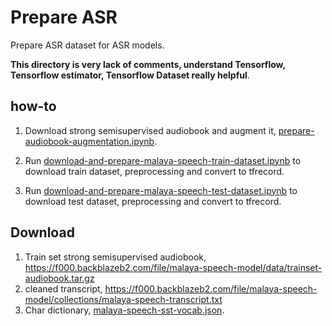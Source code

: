 # Prepare ASR

Prepare ASR dataset for ASR models.

**This directory is very lack of comments, understand Tensorflow, Tensorflow estimator, Tensorflow Dataset really helpful**.

## how-to

1. Download strong semisupervised audiobook and augment it, [prepare-audiobook-augmentation.ipynb](prepare-audiobook-augmentation.ipynb).

2. Run [download-and-prepare-malaya-speech-train-dataset.ipynb](download-and-prepare-malaya-speech-train-dataset.ipynb) to download train dataset, preprocessing and convert to tfrecord.

3. Run [download-and-prepare-malaya-speech-test-dataset.ipynb](download-and-prepare-malaya-speech-test-dataset.ipynb) to download test dataset, preprocessing and convert to tfrecord.

## Download

1. Train set strong semisupervised audiobook, https://f000.backblazeb2.com/file/malaya-speech-model/data/trainset-audiobook.tar.gz
2. cleaned transcript, https://f000.backblazeb2.com/file/malaya-speech-model/collections/malaya-speech-transcript.txt
3. Char dictionary, [malaya-speech-sst-vocab.json](malaya-speech-sst-vocab.json).